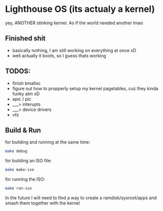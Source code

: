 # Lighthouse OS (its actualy a kernel)
yey, ANOTHER stinking kernel. As if the world needed another lmao

## Finished shit
- basically nothing, I am still working on everything at once xD
- well actually it boots, so I guess thats working

## TODOS:
- finish kmalloc
- figure out how to propperly setup my kernel pagetables, cuz they kinda funky atm xD
- apic / pic
-  \___> interupts
-   \___> device drivers
- vfs

## Build & Run

for building and running at the same time:
```bash
make debug
```

for building an ISO file:
```bash
make make-iso
```

for running the ISO:
```bash
make run-iso
```

In the future I will need to find a way to create a ramdisk/sysroot/apps and smash them together with the kernel
